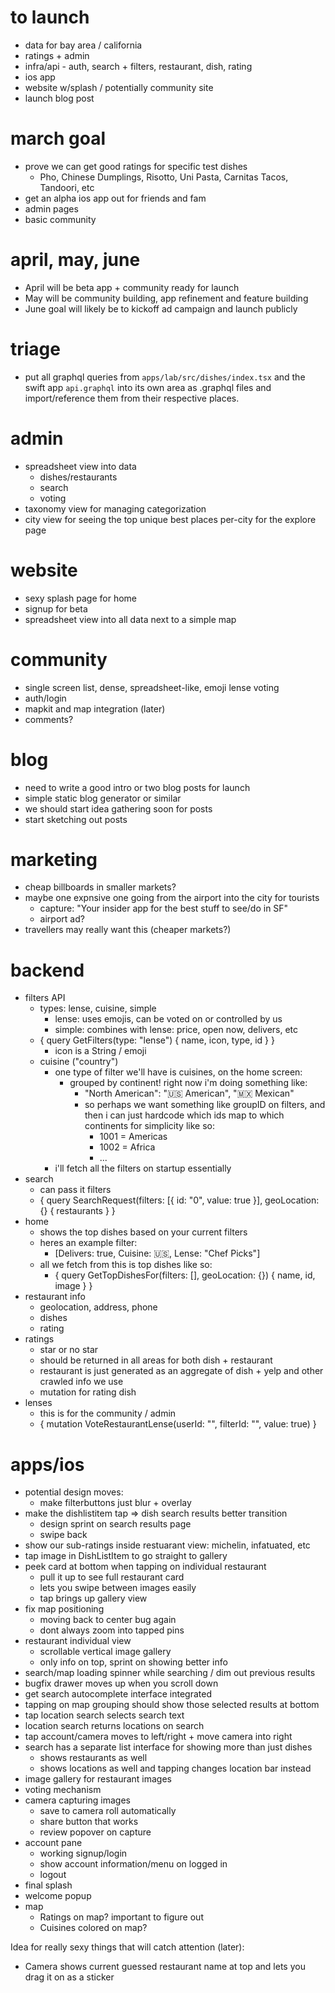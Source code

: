 # to launch

- data for bay area / california
- ratings + admin
- infra/api - auth, search + filters, restaurant, dish, rating
- ios app
- website w/splash / potentially community site
- launch blog post

# march goal

- prove we can get good ratings for specific test dishes
  - Pho, Chinese Dumplings, Risotto, Uni Pasta, Carnitas Tacos, Tandoori, etc
- get an alpha ios app out for friends and fam
- admin pages
- basic community

# april, may, june

- April will be beta app + community ready for launch
- May will be community building, app refinement and feature building
- June goal will likely be to kickoff ad campaign and launch publicly

# triage

- put all graphql queries from `apps/lab/src/dishes/index.tsx` and the swift app `api.graphql` into its own area as .graphql files and import/reference them from their respective places.

# admin

- spreadsheet view into data
  - dishes/restaurants
  - search
  - voting
- taxonomy view for managing categorization
- city view for seeing the top unique best places per-city for the explore page

# website

- sexy splash page for home
- signup for beta
- spreadsheet view into all data next to a simple map

# community

- single screen list, dense, spreadsheet-like, emoji lense voting
- auth/login
- mapkit and map integration (later)
- comments?

# blog

- need to write a good intro or two blog posts for launch
- simple static blog generator or similar
- we should start idea gathering soon for posts
- start sketching out posts

# marketing

- cheap billboards in smaller markets?
- maybe one expnsive one going from the airport into the city for tourists
  - capture: "Your insider app for the best stuff to see/do in SF"
  - airport ad?
- travellers may really want this (cheaper markets?)

# backend

- filters API
  - types: lense, cuisine, simple
    - lense: uses emojis, can be voted on or controlled by us
    - simple: combines with lense: price, open now, delivers, etc
  - { query GetFilters(type: "lense") { name, icon, type, id } }
    - icon is a String / emoji
  - cuisine ("country")
    - one type of filter we'll have is cuisines, on the home screen:
      - grouped by continent! right now i'm doing something like:
        - "North American": "🇺🇸 American", "🇲🇽 Mexican"
        - so perhaps we want something like groupID on filters, and then i can just hardcode which ids map to which continents for simplicity like so:
          - 1001 = Americas
          - 1002 = Africa
          - ...
    - i'll fetch all the filters on startup essentially
- search
  - can pass it filters
  - { query SearchRequest(filters: [{ id: "0", value: true }], geoLocation: {} { restaurants } }
- home
  - shows the top dishes based on your current filters
  - heres an example filter:
    - [Delivers: true, Cuisine: 🇺🇸, Lense: "Chef Picks"]
  - all we fetch from this is top dishes like so:
    - { query GetTopDishesFor(filters: [], geoLocation: {}) { name, id, image } }
- restaurant info
  - geolocation, address, phone
  - dishes
  - rating
- ratings
  - star or no star
  - should be returned in all areas for both dish + restaurant
  - restaurant is just generated as an aggregate of dish + yelp and other crawled info we use
  - mutation for rating dish
- lenses
  - this is for the community / admin
  - { mutation VoteRestaurantLense(userId: "", filterId: "", value: true) }

# apps/ios

- potential design moves:
  - make filterbuttons just blur + overlay
- make the dishlistitem tap => dish search results better transition
  - design sprint on search results page
  - swipe back
- show our sub-ratings inside restuarant view: michelin, infatuated, etc
- tap image in DishListItem to go straight to gallery
- peek card at bottom when tapping on individual restaurant
  - pull it up to see full restaurant card
  - lets you swipe between images easily
  - tap brings up gallery view
- fix map positioning
  - moving back to center bug again
  - dont always zoom into tapped pins
- restaurant individual view
  - scrollable vertical image gallery
  - only info on top, sprint on showing better info
- search/map loading spinner while searching / dim out previous results
- bugfix drawer moves up when you scroll down
- get search autocomplete interface integrated
- tapping on map grouping should show those selected results at bottom
- tap location search selects search text
- location search returns locations on search
- tap account/camera moves to left/right + move camera into right
- search has a separate list interface for showing more than just dishes
  - shows restaurants as well
  - shows locations as well and tapping changes location bar instead
- image gallery for restaurant images
- voting mechanism
- camera capturing images
  - save to camera roll automatically
  - share button that works
  - review popover on capture
- account pane
  - working signup/login
  - show account information/menu on logged in
  - logout
- final splash
- welcome popup
- map
  - Ratings on map? important to figure out
  - Cuisines colored on map?

Idea for really sexy things that will catch attention (later):

- Camera shows current guessed restaurant name at top and lets you drag it on as a sticker
